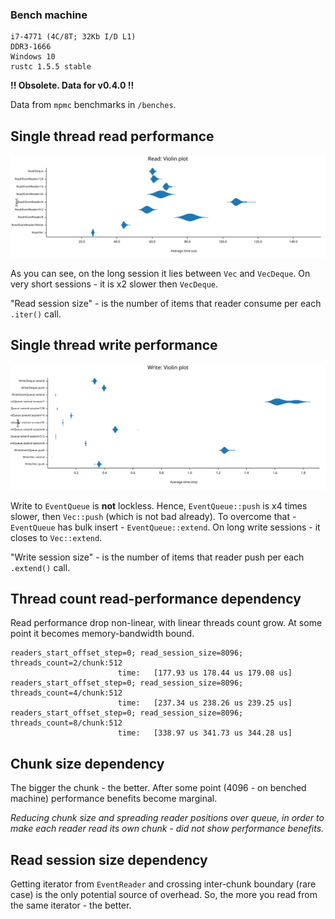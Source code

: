 ### Bench machine
```
i7-4771 (4C/8T; 32Kb I/D L1)
DDR3-1666
Windows 10
rustc 1.5.5 stable
```

**!! Obsolete. Data for v0.4.0 !!**

Data from `mpmc` benchmarks in `/benches`.

## Single thread read performance

![](images/st_read_bench.svg)

As you can see, on the long session it lies between `Vec` and `VecDeque`. On very short 
sessions - it is x2 slower then `VecDeque`.

"Read session size" - is the number of items that reader consume per each `.iter()` call.

## Single thread write performance

![](images/st_write_bench.svg)

Write to `EventQueue` is **not** lockless. Hence, `EventQueue::push` is x4 times slower,
then `Vec::push` (which is not bad already). To overcome that - `EventQueue` has bulk
insert - `EventQueue::extend`. On long write sessions - it closes to `Vec::extend`.

"Write session size" - is the number of items that reader push per each `.extend()` call.

## Thread count read-performance dependency

Read performance drop non-linear, with linear threads count grow. At some point it becomes 
memory-bandwidth bound.

```
readers_start_offset_step=0; read_session_size=8096; threads_count=2/chunk:512
                        time:   [177.93 us 178.44 us 179.08 us]
readers_start_offset_step=0; read_session_size=8096; threads_count=4/chunk:512
                        time:   [237.34 us 238.26 us 239.25 us]
readers_start_offset_step=0; read_session_size=8096; threads_count=8/chunk:512
                        time:   [338.97 us 341.73 us 344.28 us]                        
```

## Chunk size dependency

The bigger the chunk - the better. After some point (4096 - on benched machine) 
performance benefits become marginal.

_Reducing chunk size and spreading reader positions over queue, in order to make each reader
read its own chunk - did not show performance benefits._

## Read session size dependency

Getting iterator from `EventReader` and crossing inter-chunk boundary (rare case) is the only potential
source of overhead. So, the more you read from the same iterator - the better.